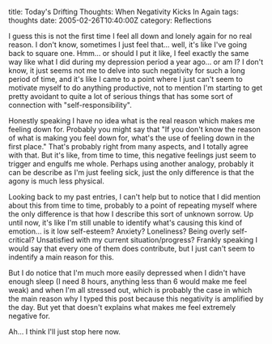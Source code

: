 title: Today's Drifting Thoughts: When Negativity Kicks In Again
tags: thoughts
date: 2005-02-26T10:40:00Z
category: Reflections

I guess this is not the first time I feel all down and lonely again for no real reason. I don't know, sometimes I just feel that… well, it's like I've going back to square one. Hmm… or should I put it like, I feel exactly the same way like what I did during my depression period a year ago… or am I? I don't know, it just seems not me to delve into such negativity for such a long period of time, and it's like I came to a point where I just can't seem to motivate myself to do anything productive, not to mention I'm starting to get pretty avoidant to quite a lot of serious things that has some sort of connection with "self-responsibility".

Honestly speaking I have no idea what is the real reason which makes me feeling down for. Probably you might say that "If you don't know the reason of what is making you feel down for, what's the use of feeling down in the first place." That's probably right from many aspects, and I totally agree with that. But it's like, from time to time, this negative feelings just seem to trigger and engulfs me whole. Perhaps using another analogy, probably it can be describe as I'm just feeling sick, just the only difference is that the agony is much less physical.

Looking back to my past entries, I can't help but to notice that I did mention about this from time to time, probably to a point of repeating myself where the only difference is that how I describe this sort of unknown sorrow. Up until now, it's like I'm still unable to identify what's causing this kind of emotion… is it low self-esteem? Anxiety? Loneliness? Being overly self-critical? Unsatisfied with my current situation/progress? Frankly speaking I would say that every one of them does contribute, but I just can't seem to indentify a main reason for this.

But I do notice that I'm much more easily depressed when I didn't have enough sleep (I need 8 hours, anything less than 6 would make me feel weak) and when I'm all stressed out, which is probably the case in which the main reason why I typed this post because this negativity is amplified by the day. But yet that doesn't explains what makes me feel extremely negative for.

Ah… I think I'll just stop here now.
